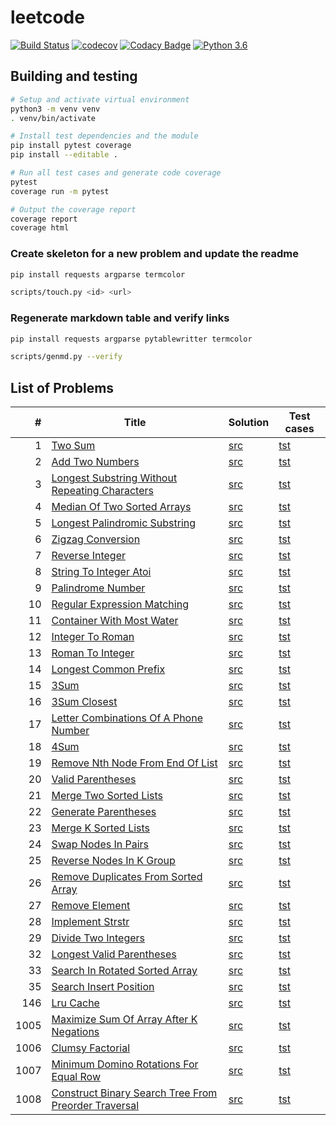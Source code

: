 # leetcode

[![Build Status](https://travis-ci.org/weak-head/leetcode.svg?branch=master)](https://travis-ci.org/weak-head/leetcode)
[![codecov](https://codecov.io/gh/weak-head/leetcode/branch/master/graph/badge.svg)](https://codecov.io/gh/weak-head/leetcode)
[![Codacy Badge](https://api.codacy.com/project/badge/Grade/fcb957dc188a49459a29aaf9f102df10)](https://www.codacy.com/app/weak-head/leetcode?utm_source=github.com&amp;utm_medium=referral&amp;utm_content=weak-head/leetcode&amp;utm_campaign=Badge_Grade)
[![Python 3.6](https://img.shields.io/badge/python-3.6-blue.svg)](https://www.python.org/downloads/release/python-360/)

## Building and testing

```bash
# Setup and activate virtual environment
python3 -m venv venv
. venv/bin/activate

# Install test dependencies and the module
pip install pytest coverage
pip install --editable .

# Run all test cases and generate code coverage
pytest
coverage run -m pytest

# Output the coverage report
coverage report
coverage html
```

### Create skeleton for a new problem and update the readme

```bash
pip install requests argparse termcolor

scripts/touch.py <id> <url>
```

### Regenerate markdown table and verify links

```bash
pip install requests argparse pytablewritter termcolor

scripts/genmd.py --verify
```

## List of Problems
|  #   |                                                                    Title                                                                    |                                   Solution                                    |                                   Test cases                                    |
|-----:|---------------------------------------------------------------------------------------------------------------------------------------------|-------------------------------------------------------------------------------|---------------------------------------------------------------------------------|
|    1 | [Two Sum](https://leetcode.com/problems/two-sum/)                                                                                           | [src](leetcode/p0001_two_sum.py)                                              | [tst](tests/test_p0001_two_sum.py)                                              |
|    2 | [Add Two Numbers](https://leetcode.com/problems/add-two-numbers/)                                                                           | [src](leetcode/p0002_add_two_numbers.py)                                      | [tst](tests/test_p0002_add_two_numbers.py)                                      |
|    3 | [Longest Substring Without Repeating Characters](https://leetcode.com/problems/longest-substring-without-repeating-characters/)             | [src](leetcode/p0003_longest_substring_without_repeating_characters.py)       | [tst](tests/test_p0003_longest_substring_without_repeating_characters.py)       |
|    4 | [Median Of Two Sorted Arrays](https://leetcode.com/problems/median-of-two-sorted-arrays/)                                                   | [src](leetcode/p0004_median_of_two_sorted_arrays.py)                          | [tst](tests/test_p0004_median_of_two_sorted_arrays.py)                          |
|    5 | [Longest Palindromic Substring](https://leetcode.com/problems/longest-palindromic-substring/)                                               | [src](leetcode/p0005_longest_palindromic_substring.py)                        | [tst](tests/test_p0005_longest_palindromic_substring.py)                        |
|    6 | [Zigzag Conversion](https://leetcode.com/problems/zigzag-conversion/)                                                                       | [src](leetcode/p0006_zigzag_conversion.py)                                    | [tst](tests/test_p0006_zigzag_conversion.py)                                    |
|    7 | [Reverse Integer](https://leetcode.com/problems/reverse-integer/)                                                                           | [src](leetcode/p0007_reverse_integer.py)                                      | [tst](tests/test_p0007_reverse_integer.py)                                      |
|    8 | [String To Integer Atoi](https://leetcode.com/problems/string-to-integer-atoi/)                                                             | [src](leetcode/p0008_string_to_integer_atoi.py)                               | [tst](tests/test_p0008_string_to_integer_atoi.py)                               |
|    9 | [Palindrome Number](https://leetcode.com/problems/palindrome-number/)                                                                       | [src](leetcode/p0009_palindrome_number.py)                                    | [tst](tests/test_p0009_palindrome_number.py)                                    |
|   10 | [Regular Expression Matching](https://leetcode.com/problems/regular-expression-matching/)                                                   | [src](leetcode/p0010_regular_expression_matching.py)                          | [tst](tests/test_p0010_regular_expression_matching.py)                          |
|   11 | [Container With Most Water](https://leetcode.com/problems/container-with-most-water/)                                                       | [src](leetcode/p0011_container_with_most_water.py)                            | [tst](tests/test_p0011_container_with_most_water.py)                            |
|   12 | [Integer To Roman](https://leetcode.com/problems/integer-to-roman/)                                                                         | [src](leetcode/p0012_integer_to_roman.py)                                     | [tst](tests/test_p0012_integer_to_roman.py)                                     |
|   13 | [Roman To Integer](https://leetcode.com/problems/roman-to-integer/)                                                                         | [src](leetcode/p0013_roman_to_integer.py)                                     | [tst](tests/test_p0013_roman_to_integer.py)                                     |
|   14 | [Longest Common Prefix](https://leetcode.com/problems/longest-common-prefix/)                                                               | [src](leetcode/p0014_longest_common_prefix.py)                                | [tst](tests/test_p0014_longest_common_prefix.py)                                |
|   15 | [3Sum](https://leetcode.com/problems/3sum/)                                                                                                 | [src](leetcode/p0015_3sum.py)                                                 | [tst](tests/test_p0015_3sum.py)                                                 |
|   16 | [3Sum Closest](https://leetcode.com/problems/3sum-closest/)                                                                                 | [src](leetcode/p0016_3sum_closest.py)                                         | [tst](tests/test_p0016_3sum_closest.py)                                         |
|   17 | [Letter Combinations Of A Phone Number](https://leetcode.com/problems/letter-combinations-of-a-phone-number/)                               | [src](leetcode/p0017_letter_combinations_of_a_phone_number.py)                | [tst](tests/test_p0017_letter_combinations_of_a_phone_number.py)                |
|   18 | [4Sum](https://leetcode.com/problems/4sum/)                                                                                                 | [src](leetcode/p0018_4sum.py)                                                 | [tst](tests/test_p0018_4sum.py)                                                 |
|   19 | [Remove Nth Node From End Of List](https://leetcode.com/problems/remove-nth-node-from-end-of-list/)                                         | [src](leetcode/p0019_remove_nth_node_from_end_of_list.py)                     | [tst](tests/test_p0019_remove_nth_node_from_end_of_list.py)                     |
|   20 | [Valid Parentheses](https://leetcode.com/problems/valid-parentheses/)                                                                       | [src](leetcode/p0020_valid_parentheses.py)                                    | [tst](tests/test_p0020_valid_parentheses.py)                                    |
|   21 | [Merge Two Sorted Lists](https://leetcode.com/problems/merge-two-sorted-lists/)                                                             | [src](leetcode/p0021_merge_two_sorted_lists.py)                               | [tst](tests/test_p0021_merge_two_sorted_lists.py)                               |
|   22 | [Generate Parentheses](https://leetcode.com/problems/generate-parentheses/)                                                                 | [src](leetcode/p0022_generate_parentheses.py)                                 | [tst](tests/test_p0022_generate_parentheses.py)                                 |
|   23 | [Merge K Sorted Lists](https://leetcode.com/problems/merge-k-sorted-lists/)                                                                 | [src](leetcode/p0023_merge_k_sorted_lists.py)                                 | [tst](tests/test_p0023_merge_k_sorted_lists.py)                                 |
|   24 | [Swap Nodes In Pairs](https://leetcode.com/problems/swap-nodes-in-pairs/)                                                                   | [src](leetcode/p0024_swap_nodes_in_pairs.py)                                  | [tst](tests/test_p0024_swap_nodes_in_pairs.py)                                  |
|   25 | [Reverse Nodes In K Group](https://leetcode.com/problems/reverse-nodes-in-k-group/)                                                         | [src](leetcode/p0025_reverse_nodes_in_k_group.py)                             | [tst](tests/test_p0025_reverse_nodes_in_k_group.py)                             |
|   26 | [Remove Duplicates From Sorted Array](https://leetcode.com/problems/remove-duplicates-from-sorted-array/)                                   | [src](leetcode/p0026_remove_duplicates_from_sorted_array.py)                  | [tst](tests/test_p0026_remove_duplicates_from_sorted_array.py)                  |
|   27 | [Remove Element](https://leetcode.com/problems/remove-element/)                                                                             | [src](leetcode/p0027_remove_element.py)                                       | [tst](tests/test_p0027_remove_element.py)                                       |
|   28 | [Implement Strstr](https://leetcode.com/problems/implement-strstr/)                                                                         | [src](leetcode/p0028_implement_strstr.py)                                     | [tst](tests/test_p0028_implement_strstr.py)                                     |
|   29 | [Divide Two Integers](https://leetcode.com/problems/divide-two-integers/)                                                                   | [src](leetcode/p0029_divide_two_integers.py)                                  | [tst](tests/test_p0029_divide_two_integers.py)                                  |
|   32 | [Longest Valid Parentheses](https://leetcode.com/problems/longest-valid-parentheses/)                                                       | [src](leetcode/p0032_longest_valid_parentheses.py)                            | [tst](tests/test_p0032_longest_valid_parentheses.py)                            |
|   33 | [Search In Rotated Sorted Array](https://leetcode.com/problems/search-in-rotated-sorted-array/)                                             | [src](leetcode/p0033_search_in_rotated_sorted_array.py)                       | [tst](tests/test_p0033_search_in_rotated_sorted_array.py)                       |
|   35 | [Search Insert Position](https://leetcode.com/problems/search-insert-position/)                                                             | [src](leetcode/p0035_search_insert_position.py)                               | [tst](tests/test_p0035_search_insert_position.py)                               |
|  146 | [Lru Cache](https://leetcode.com/problems/lru-cache/)                                                                                       | [src](leetcode/p0146_lru_cache.py)                                            | [tst](tests/test_p0146_lru_cache.py)                                            |
| 1005 | [Maximize Sum Of Array After K Negations](https://leetcode.com/problems/maximize-sum-of-array-after-k-negations/)                           | [src](leetcode/p1005_maximize_sum_of_array_after_k_negations.py)              | [tst](tests/test_p1005_maximize_sum_of_array_after_k_negations.py)              |
| 1006 | [Clumsy Factorial](https://leetcode.com/problems/clumsy-factorial/)                                                                         | [src](leetcode/p1006_clumsy_factorial.py)                                     | [tst](tests/test_p1006_clumsy_factorial.py)                                     |
| 1007 | [Minimum Domino Rotations For Equal Row](https://leetcode.com/problems/minimum-domino-rotations-for-equal-row/)                             | [src](leetcode/p1007_minimum_domino_rotations_for_equal_row.py)               | [tst](tests/test_p1007_minimum_domino_rotations_for_equal_row.py)               |
| 1008 | [Construct Binary Search Tree From Preorder Traversal](https://leetcode.com/problems/construct-binary-search-tree-from-preorder-traversal/) | [src](leetcode/p1008_construct_binary_search_tree_from_preorder_traversal.py) | [tst](tests/test_p1008_construct_binary_search_tree_from_preorder_traversal.py) |
